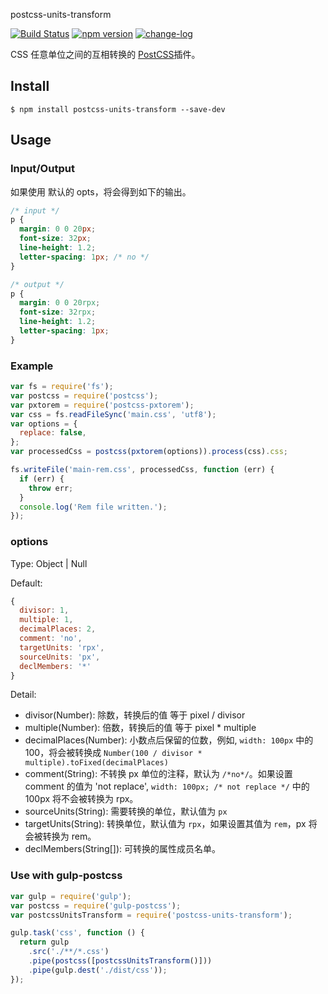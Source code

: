 postcss-units-transform

[![Build Status](ttps://github.com/noyobo/postcss-units-transform/workflows/Node.js%20CI/badge.svg)](https://github.com/noyobo/postcss-flex-item/actions?workflow=Node.js+CI)
[![npm version](https://badge.fury.io/js/postcss-units-transform.svg)](https://badge.fury.io/js/postcss-units-transform)
[![change-log](https://img.shields.io/badge/changelog-md-blue.svg)](https://github.com/noyobo/postcss-units-transform/blob/main/CHANGELOG.md)

CSS 任意单位之间的互相转换的 [PostCSS](https://github.com/ai/postcss)插件。

## Install

```
$ npm install postcss-units-transform --save-dev
```

## Usage

### Input/Output

如果使用 默认的 opts，将会得到如下的输出。

```css
/* input */
p {
  margin: 0 0 20px;
  font-size: 32px;
  line-height: 1.2;
  letter-spacing: 1px; /* no */
}

/* output */
p {
  margin: 0 0 20rpx;
  font-size: 32rpx;
  line-height: 1.2;
  letter-spacing: 1px;
}
```

### Example

```js
var fs = require('fs');
var postcss = require('postcss');
var pxtorem = require('postcss-pxtorem');
var css = fs.readFileSync('main.css', 'utf8');
var options = {
  replace: false,
};
var processedCss = postcss(pxtorem(options)).process(css).css;

fs.writeFile('main-rem.css', processedCss, function (err) {
  if (err) {
    throw err;
  }
  console.log('Rem file written.');
});
```

### options

Type: Object | Null

Default:

```js
{
  divisor: 1,
  multiple: 1,
  decimalPlaces: 2,
  comment: 'no',
  targetUnits: 'rpx',
  sourceUnits: 'px',
  declMembers: '*'
}
```

Detail:

- divisor(Number): 除数，转换后的值 等于 pixel / divisor
- multiple(Number): 倍数，转换后的值 等于 pixel \* multiple
- decimalPlaces(Number): 小数点后保留的位数，例如, `width: 100px` 中的 100，将会被转换成 `Number(100 / divisor * multiple).toFixed(decimalPlaces)`
- comment(String): 不转换 px 单位的注释，默认为 `/*no*/`。如果设置 comment 的值为 'not replace', `width: 100px; /* not replace */` 中的 100px 将不会被转换为 rpx。
- sourceUnits(String): 需要转换的单位，默认值为 `px`
- targetUnits(String): 转换单位，默认值为 `rpx`，如果设置其值为 `rem`，px 将会被转换为 rem。
- declMembers(String[]): 可转换的属性成员名单。

### Use with gulp-postcss

```js
var gulp = require('gulp');
var postcss = require('gulp-postcss');
var postcssUnitsTransform = require('postcss-units-transform');

gulp.task('css', function () {
  return gulp
    .src('./**/*.css')
    .pipe(postcss([postcssUnitsTransform()]))
    .pipe(gulp.dest('./dist/css'));
});
```
